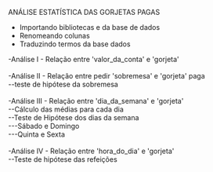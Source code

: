 ANÁLISE ESTATÍSTICA DAS GORJETAS PAGAS</br>
- Importando bibliotecas e da base de dados</br>
- Renomeando colunas</br>
- Traduzindo termos da base dados</br>

-Análise I - Relação entre 'valor_da_conta' e 'gorjeta'</br>
</br>
-Análise II - Relação entre pedir 'sobremesa' e 'gorjeta' paga</br>
--teste de hipótese da sobremesa</br>
</br>
-Análise III - Relação entre 'dia_da_semana' e 'gorjeta'</br>
--Cálculo das médias para cada dia</br>
--Teste de Hipótese dos dias da semana</br>
---Sábado e Domingo</br>
---Quinta e Sexta</br>
</br>
-Análise IV - Relação entre 'hora_do_dia' e 'gorjeta'</br>
--Teste de hipótese das refeições</br>

